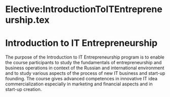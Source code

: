 






Elective:IntroductionToITEntrepreneurship.tex
=============================================






Introduction to IT Entrepreneurship
===================================


The purpose of the Introduction to IT Entrepreneurship program is to enable the course participants to study the fundamentals of entrepreneurship and business operations in context of the Russian and international environment and to study various aspects of the process of new IT business and start-up founding. The course gives advanced competences in innovative IT idea commercialization especially in marketing and financial aspects and in start-up creation.











